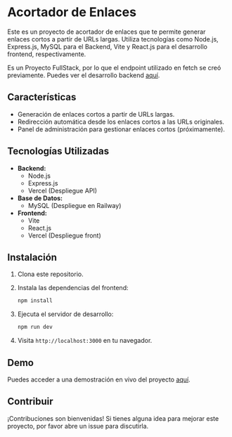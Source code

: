 # Acortador de Enlaces

Este es un proyecto de acortador de enlaces que te permite generar enlaces cortos a partir de URLs largas. Utiliza tecnologías como Node.js, Express.js, MySQL para el Backend, Vite y React.js para el desarrollo frontend, respectivamente.

Es un Proyecto FullStack, por lo que el endpoint utilizado en fetch se creó previamente. Puedes ver el desarrollo backend [aquí](https://github.com/Edgardosilva/LinkSnip).

## Características

- Generación de enlaces cortos a partir de URLs largas.
- Redirección automática desde los enlaces cortos a las URLs originales.
- Panel de administración para gestionar enlaces cortos (próximamente).

## Tecnologías Utilizadas

- **Backend:**
  - Node.js
  - Express.js
  - Vercel (Despliegue API)
- **Base de Datos:**
  - MySQL (Despliegue en Railway)
- **Frontend:**
  - Vite
  - React.js
  - Vercel (Despliegue front)

## Instalación

1. Clona este repositorio.

2. Instala las dependencias del frontend:

    ```bash
    npm install
    ```

5. Ejecuta el servidor de desarrollo:

    ```bash
    npm run dev
    ```

6. Visita `http://localhost:3000` en tu navegador.

## Demo

Puedes acceder a una demostración en vivo del proyecto [aquí](https://linkslash-roan.vercel.app/).

## Contribuir

¡Contribuciones son bienvenidas! Si tienes alguna idea para mejorar este proyecto, por favor abre un issue para discutirla.
